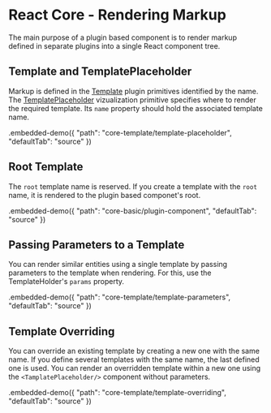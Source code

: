 # React Core - Rendering Markup

The main purpose of a plugin based component is to render markup defined in separate plugins into a single React component tree.

## Template and TemplatePlaceholder

Markup is defined in the [Template](../reference/template.md) plugin primitives identified by the name. The [TemplatePlaceholder](../reference/template-placeholder.md) vizualization primitive specifies where to render the required template. Its `name` property should hold the associated template name.

.embedded-demo({ "path": "core-template/template-placeholder", "defaultTab": "source" })

## Root Template

The `root` template name is reserved. If you create a template with the `root` name, it is rendered to the plugin based componet's root.

.embedded-demo({ "path": "core-basic/plugin-component", "defaultTab": "source" })

## Passing Parameters to a Template

You can render similar entities using a single template by passing parameters to the template when rendering. For this, use the TemplateHolder's `params` property.

.embedded-demo({ "path": "core-template/template-parameters", "defaultTab": "source" })

## Template Overriding

You can override an existing template by creating a new one with the same name. If you define several templates with the same name, the last defined one is used. You can render an overridden template within a new one using the `<TamplatePlaceholder/>` component without parameters.

.embedded-demo({ "path": "core-template/template-overriding", "defaultTab": "source" })
